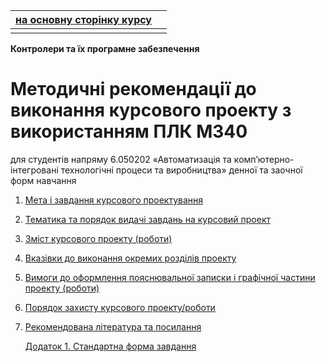 | [на основну сторінку курсу](../../README.md) |      |
| -------------------------------------------- | ---- |
|                                              |      |

**Контролери та їх програмне забезпечення**

# Методичні рекомендації до виконання курсового проекту з використанням ПЛК М340

для студентів напряму 6.050202 «Автоматизація та комп’ютерно-інтегровані технологічні процеси та виробництва» денної та заочної форм навчання

1. [Мета і завдання курсового проектування](1_3.md#1)

2. [Тематика та порядок видачі завдань на курсовий проект](1_3.md#2) 

3. [Зміст курсового проекту (роботи)](1_3.md#3)

4. [Вказівки до виконання окремих розділів проекту](4.md) 

5. [Вимоги до оформлення пояснювальної записки і графічної частини проекту (роботи)](5.md)

6. [Порядок захисту курсового проекту/роботи](6_7.md)

7. [Рекомендована література та посилання](6_7.md)

   [Додаток 1. Стандартна форма завдання](Ann.md)